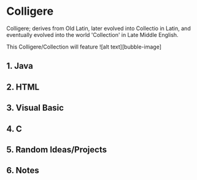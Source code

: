 # Colligere

Colligere; derives from Old Latin, later evolved into Collectio in Latin, and eventually evolved into the world 'Collection' in Late Middle English. 

This Colligere/Collection will feature 
 ![alt text][bubble-image] 
 
## 1. Java 
## 2. HTML
## 3. Visual Basic
## 4. C
## 5. Random Ideas/Projects
## 6. Notes
